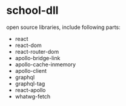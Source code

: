 # school-dll
open source libraries, include following parts:
- react
- react-dom
- react-router-dom
- apollo-bridge-link
- apollo-cache-inmemory
- apollo-client
- graphql
- graphql-tag
- react-apollo
- whatwg-fetch

